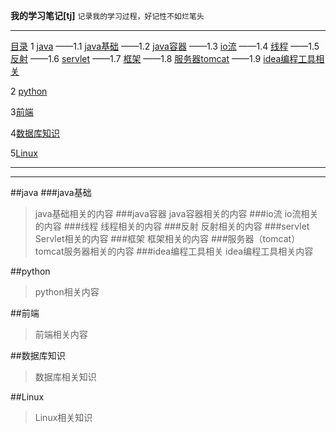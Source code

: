 **我的学习笔记[tj]**
`记录我的学习过程，好记性不如烂笔头`

------------------------------------------
 [目录](#目录)
 1 [java](#java)
——1.1 [java基础](#java基础)
——1.2 [java容器](#java容器)
——1.3 [io流](#io流)
——1.4 [线程](#线程)
——1.5 [反射](#反射)
——1.6 [servlet](#servlet)
——1.7 [框架](#框架)
——1.8 [服务器tomcat](#服务器tomcat)
——1.9 [idea编程工具相关](#idea编程工具相关)

2 [python](#python)

3[前端](#前端)

4[数据库知识](#数据库知识)

5[Linux](#linux)

************************************************************
************************************************************
##java
###java基础
>java基础相关的内容
###java容器
>java容器相关的内容
###io流
>io流相关的内容
###线程
>线程相关的内容
###反射
>反射相关的内容
###servlet
>Servlet相关的内容
###框架
>框架相关的内容
###服务器（tomcat）
>tomcat服务器相关的内容
###idea编程工具相关
>idea编程工具相关内容

##python
>python相关内容

##前端
>前端相关内容

##数据库知识
>数据库相关知识

##Linux
>Linux相关知识